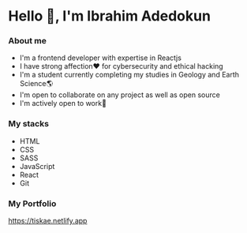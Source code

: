 # Hello 👋, I'm Ibrahim Adedokun

### About me

- I'm a frontend developer with expertise in Reactjs
- I have strong affection❤ for cybersecurity and ethical hacking
- I'm a student currently completing my studies in Geology and Earth Science🌎
- I'm open to collaborate on any project as well as open source
- I'm actively open to work💪


### My stacks

- HTML
- CSS
- SASS
- JavaScript
- React
- Git



### My Portfolio

<https://tiskae.netlify.app>

